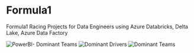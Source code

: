 # Formula1
Formula1 Racing Projects for Data Engineers using Azure Databricks, Delta Lake, Azure Data Factory



![PowerBI- Dominant Teams](https://user-images.githubusercontent.com/12910424/203434037-642b0b3e-77e5-4992-b8e9-76a6943eceba.png)
![Dominant Drivers](https://user-images.githubusercontent.com/12910424/203434046-83243ae8-d651-402a-8153-7d19811e5eff.png)
![Dominant Teams](https://user-images.githubusercontent.com/12910424/203434047-e2655ff5-efd8-47b7-bfb4-da53d54dc958.png)
